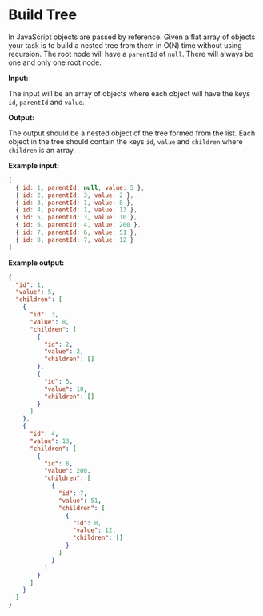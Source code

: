 # Build Tree

In JavaScript objects are passed by reference. Given a flat array of objects your task is to build a nested tree from them in O(N) time without using recursion. The root node will have a `parentId` of `null`. There will always be one and only one root node.

**Input:**

The input will be an array of objects where each object will have the keys `id`, `parentId` and `value`.

**Output:**

The output should be a nested object of the tree formed from the list. Each object in the tree should contain the keys `id`, `value` and `children` where `children` is an array.

**Example input:**

```js
[
  { id: 1, parentId: null, value: 5 },
  { id: 2, parentId: 3, value: 2 },
  { id: 3, parentId: 1, value: 8 },
  { id: 4, parentId: 1, value: 13 },
  { id: 5, parentId: 3, value: 10 },
  { id: 6, parentId: 4, value: 200 },
  { id: 7, parentId: 6, value: 51 },
  { id: 8, parentId: 7, value: 12 }
]
```

**Example output:**

```json
{
  "id": 1,
  "value": 5,
  "children": [
    {
      "id": 3,
      "value": 8,
      "children": [
        {
          "id": 2,
          "value": 2,
          "children": []
        },
        {
          "id": 5,
          "value": 10,
          "children": []
        }
      ]
    },
    {
      "id": 4,
      "value": 13,
      "children": [
        {
          "id": 6,
          "value": 200,
          "children": [
            {
              "id": 7,
              "value": 51,
              "children": [
                {
                  "id": 8,
                  "value": 12,
                  "children": []
                }
              ]
            }
          ]
        }
      ]
    }
  ]
}
```
